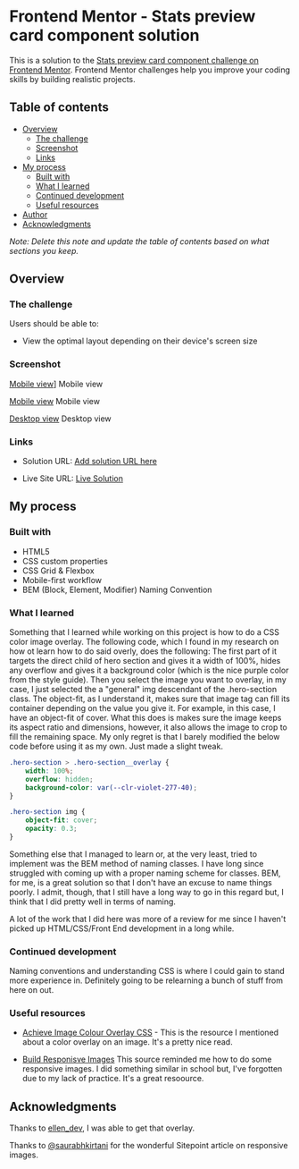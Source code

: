 # Frontend Mentor - Stats preview card component solution

This is a solution to the [Stats preview card component challenge on Frontend Mentor](https://www.frontendmentor.io/challenges/stats-preview-card-component-8JqbgoU62). Frontend Mentor challenges help you improve your coding skills by building realistic projects.

## Table of contents

-   [Overview](#overview)
    -   [The challenge](#the-challenge)
    -   [Screenshot](#screenshot)
    -   [Links](#links)
-   [My process](#my-process)
    -   [Built with](#built-with)
    -   [What I learned](#what-i-learned)
    -   [Continued development](#continued-development)
    -   [Useful resources](#useful-resources)
-   [Author](#author)
-   [Acknowledgments](#acknowledgments)

_Note: Delete this note and update the table of contents based on what sections you keep._

## Overview

### The challenge

Users should be able to:

-   View the optimal layout depending on their device's screen size

### Screenshot

[Mobile view](https://imgur.com/a/Rca8Ldm)]
Mobile view

[Mobile view](https://imgur.com/a/61QHcsu)
Mobile view

[Desktop view](https://imgur.com/a/5mAfIpr)
Desktop view

### Links

-   Solution URL: [Add solution URL here](https://your-solution-url.com)

-   Live Site URL: [Live Solution](https://brandonpretelt.com/festatspreviewcard/index.html)

## My process

### Built with

-   HTML5
-   CSS custom properties
-   CSS Grid & Flexbox
-   Mobile-first workflow
-   BEM (Block, Element, Modifier) Naming Convention

### What I learned

Something that I learned while working on this project is how to do a CSS color image overlay. The following code, which I found in my research on how ot learn how to do said overly, does the following: The first part of it targets the direct child of hero section and gives it a width of 100%, hides any overflow and gives it a background color (which is the nice purple color from the style guide). Then you select the image you want to overlay, in my case, I just selected the a "general" img descendant of the .hero-section class. The object-fit, as I understand it, makes sure that image tag can fill its container depending on the value you give it. For example, in this case, I have an object-fit of cover. What this does is makes sure the image keeps its aspect ratio and dimensions, however, it also allows the image to crop to fill the remaining space. My only regret is that I barely modified the below code before using it as my own. Just made a slight tweak.

```css
.hero-section > .hero-section__overlay {
    width: 100%;
    overflow: hidden;
    background-color: var(--clr-violet-277-40);
}

.hero-section img {
    object-fit: cover;
    opacity: 0.3;
}
```

Something else that I managed to learn or, at the very least, tried to implement was the BEM method of naming classes. I have long since struggled with coming up with a proper naming scheme for classes. BEM, for me, is a great solution so that I don't have an excuse to name things poorly. I admit, though, that I still have a long way to go in this regard but, I think that I did pretty well in terms of naming.

A lot of the work that I did here was more of a review for me since I haven't picked up HTML/CSS/Front End development in a long while.

### Continued development

Naming conventions and understanding CSS is where I could gain to stand more experience in. Definitely going to be relearning a bunch of stuff from here on out.

### Useful resources

-   [Achieve Image Colour Overlay CSS](https://dev.to/ellen_dev/two-ways-to-achieve-an-image-colour-overlay-with-css-eio) - This is the resource I mentioned about a color overlay on an image. It's a pretty nice read.

-   [Build Responisve Images](https://www.sitepoint.com/how-to-build-responsive-images-with-srcset/)
    This source reminded me how to do some responsive images. I did something similar in school but, I've forgotten due to my lack of practice. It's a great resoource.

## Acknowledgments

Thanks to [ellen_dev](https://twitter.com/ellen_dev), I was able to get that overlay.

Thanks to [@saurabhkirtani](https://twitter.com/saurabhkirtani) for the wonderful Sitepoint article on responsive images.
